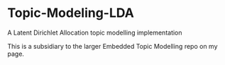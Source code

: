 # Topic-Modeling-LDA
A Latent Dirichlet Allocation topic modelling implementation

This is a subsidiary to the larger Embedded Topic Modelling repo on my page.
